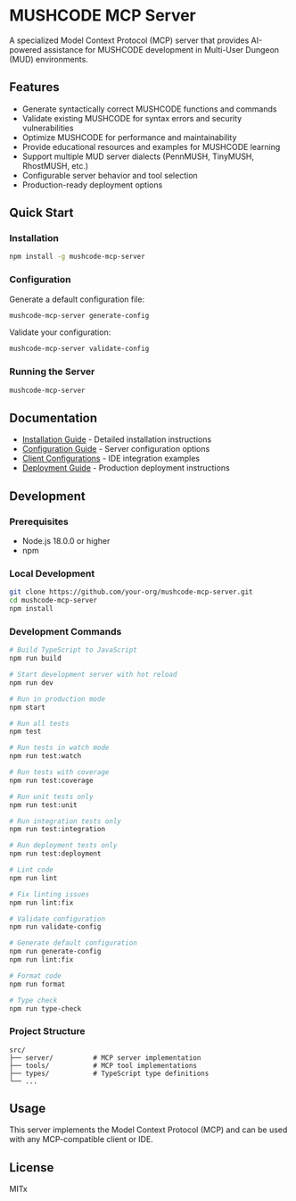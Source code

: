 # MUSHCODE MCP Server

A specialized Model Context Protocol (MCP) server that provides AI-powered assistance for MUSHCODE development in Multi-User Dungeon (MUD) environments.

## Features

- Generate syntactically correct MUSHCODE functions and commands
- Validate existing MUSHCODE for syntax errors and security vulnerabilities
- Optimize MUSHCODE for performance and maintainability
- Provide educational resources and examples for MUSHCODE learning
- Support multiple MUD server dialects (PennMUSH, TinyMUSH, RhostMUSH, etc.)
- Configurable server behavior and tool selection
- Production-ready deployment options

## Quick Start

### Installation

```bash
npm install -g mushcode-mcp-server
```

### Configuration

Generate a default configuration file:

```bash
mushcode-mcp-server generate-config
```

Validate your configuration:

```bash
mushcode-mcp-server validate-config
```

### Running the Server

```bash
mushcode-mcp-server
```

## Documentation

- [Installation Guide](docs/INSTALLATION.md) - Detailed installation instructions
- [Configuration Guide](docs/CONFIGURATION.md) - Server configuration options
- [Client Configurations](docs/CLIENT_CONFIGURATIONS.md) - IDE integration examples
- [Deployment Guide](docs/DEPLOYMENT.md) - Production deployment instructions

## Development

### Prerequisites

- Node.js 18.0.0 or higher
- npm

### Local Development

```bash
git clone https://github.com/your-org/mushcode-mcp-server.git
cd mushcode-mcp-server
npm install
```

### Development Commands

```bash
# Build TypeScript to JavaScript
npm run build

# Start development server with hot reload
npm run dev

# Run in production mode
npm start

# Run all tests
npm test

# Run tests in watch mode
npm run test:watch

# Run tests with coverage
npm run test:coverage

# Run unit tests only
npm run test:unit

# Run integration tests only
npm run test:integration

# Run deployment tests only
npm run test:deployment

# Lint code
npm run lint

# Fix linting issues
npm run lint:fix

# Validate configuration
npm run validate-config

# Generate default configuration
npm run generate-config
npm run lint:fix

# Format code
npm run format

# Type check
npm run type-check
```

### Project Structure

```
src/
├── server/          # MCP server implementation
├── tools/           # MCP tool implementations
├── types/           # TypeScript type definitions
└── ...
```

## Usage

This server implements the Model Context Protocol (MCP) and can be used with any MCP-compatible client or IDE.

## License

MITx